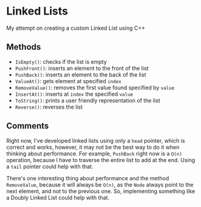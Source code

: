 # Linked Lists

My attempt on creating a custom Linked List using C++

## Methods

- `IsEmpty()`: checks if the list is empty
- `PushFront()`: inserts an element to the front of the list
- `PushBack()`: inserts an element to the back of the list
- `ValueAt()`: gets element at specified `index`
- `RemoveValue()`: removes the first value found specified by `value`
- `InsertAt()`: inserts at `index` the specified `value`
- `ToString()`: prints a user friendly representation of the list
- `Reverse()`: reverses the list

## Comments

Right now, I've developed linked lists using only a `head` pointer, which is
correct and works, however, it may not be the best way to do it when thinking
about performance. For example, `PushBack` right now is a `O(n)` operation,
because I have to traverse the entire list to add at the end. Using a `tail`
pointer could help with that.

There's one interesting thing about performance and the method `RemoveValue`,
because it will always be `O(n)`, as the `Node` always point to the next
element, and not to the previous one. So, implementing something like a Doubly
Linked List could help with that.
